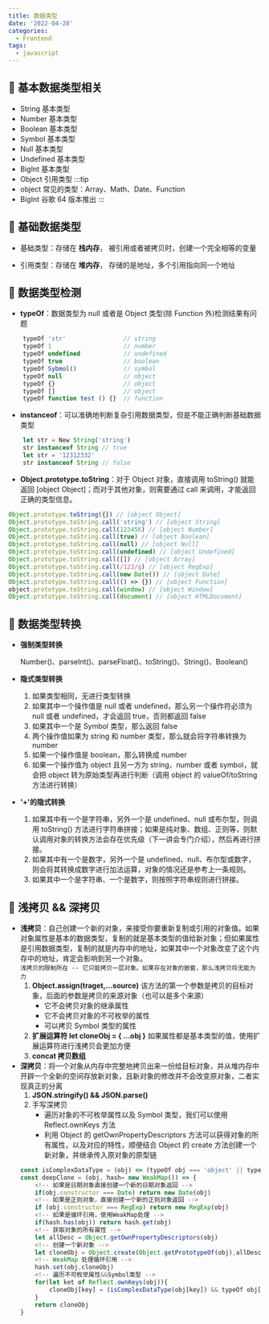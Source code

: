 ```yaml
---
title: 数据类型
date: '2022-04-28'
categories:
  - Frontend
tags:
  - javascript
---
```


## :dart: 基本数据类型相关

- String 基本类型
- Number 基本类型
- Boolean 基本类型
- Symbol 基本类型
- Null 基本类型
- Undefined 基本类型
- BigInt 基本类型
- Object 引用类型
:::tip
- object 常见的类型：Array、Math、Date、Function
- BigInt 谷歌 64 版本推出
:::

## :dart: 基础数据类型

- 基础类型：存储在 **栈内存**， 被引用或者被拷贝时，创建一个完全相等的变量

- 引用类型：存储在 **堆内存**， 存储的是地址，多个引用指向同一个地址

## :busstop: 数据类型检测

- **typeOf**：数据类型为 null 或者是 Object 类型(除 Function 外)检测结果有问题

```js
    typeOf 'str'                // string
    typeOf 1                    // number
    typeOf undefined            // undefined
    typeOf true                 // boolean
    typeOf Sybmol()             // symbol
    typeOf null                 // object
    typeOf {}                   // object
    typeOf []                   // object
    typeOf function test () {}  // function
```

- **instanceof**：可以准确地判断复杂引用数据类型，但是不能正确判断基础数据类型

```js
    let str = New String('string')
    str instanceof String // true
    let str = '12312332'
    str instanceof String // false
```

- **Object.prototype.toString**：对于 Object 对象，直接调用 toString() 就能返回 [object Object]；而对于其他对象，则需要通过 call 来调用，才能返回正确的类型信息。

```js
Object.prototype.toString({}) // [object Object]
Object.prototype.toString.call('string') // [object String]
Object.prototype.toString.call(123456) // [object Number]
Object.prototype.toString.call(true) // [object Boolean]
Object.prototype.toString.call(null) // [object Null]
Object.prototype.toString.call(undefined) // [object Undefined]
Object.prototype.toString.call([]) // [object Array]
Object.prototype.toString.call(/123/g) // [object RegExp]
Object.prototype.toString.call(new Date()) // [object Date]
Object.prototype.toString.call(() => {}) // [object Function]
object.prototype.toString.call(window) // [object Window]
Object.prototype.toString.call(document) // [object HTMLDocument]
```

## :busstop: 数据类型转换

- **强制类型转换**

  Number()、parseInt()、parseFloat()、toString()、String()、Boolean()

- **隐式类型转换**
  1. 如果类型相同，无进行类型转换
  2. 如果其中一个操作值是 null 或者 undefined，那么另一个操作符必须为 null 或者 undefined，才会返回 true，否则都返回 false
  3. 如果其中一个是 Symbol 类型，那么返回 false
  4. 两个操作值如果为 string 和 number 类型，那么就会将字符串转换为 number
  5. 如果一个操作值是 boolean，那么转换成 number
  6. 如果一个操作值为 object 且另一方为 string、number 或者 symbol，就会把 object 转为原始类型再进行判断（调用 object 的 valueOf/toString 方法进行转换）
- **'+'的隐式转换**
  1. 如果其中有一个是字符串，另外一个是 undefined、null 或布尔型，则调用 toString() 方法进行字符串拼接；如果是纯对象、数组、正则等，则默认调用对象的转换方法会存在优先级（下一讲会专门介绍），然后再进行拼接。
  2. 如果其中有一个是数字，另外一个是 undefined、null、布尔型或数字，则会将其转换成数字进行加法运算，对象的情况还是参考上一条规则。
  3. 如果其中一个是字符串、一个是数字，则按照字符串规则进行拼接。

## :busstop: 浅拷贝 && 深拷贝

- **浅拷贝**：自己创建一个新的对象，来接受你要重新复制或引用的对象值。如果对象属性是基本的数据类型，复制的就是基本类型的值给新对象；但如果属性是引用数据类型，复制的就是内存中的地址，如果其中一个对象改变了这个内存中的地址，肯定会影响到另一个对象。  
   `浅拷贝的限制所在 -- 它只能拷贝一层对象。如果存在对象的嵌套，那么浅拷贝将无能为力`
  1. **Object.assign(traget,...source)** 该方法的第一个参数是拷贝的目标对象，后面的参数是拷贝的来源对象（也可以是多个来源）
     - 它不会拷贝对象的继承属性
     - 它不会拷贝对象的不可枚举的属性
     - 可以拷贝 Symbol 类型的属性
  2. **扩展运算符 let cloneObj = { ...obj }** 如果属性都是基本类型的值，使用扩展运算符进行浅拷贝会更加方便
  3. **concat 拷贝数组**
- **深拷贝**：将一个对象从内存中完整地拷贝出来一份给目标对象，并从堆内存中开辟一个全新的空间存放新对象，且新对象的修改并不会改变原对象，二者实现真正的分离
  1. **JSON.stringify() && JSON.parse()**
  2. 手写深拷贝
     - 遍历对象的不可枚举属性以及 Symbol 类型，我们可以使用 Reflect.ownKeys 方法
     - 利用 Object 的 getOwnPropertyDescriptors 方法可以获得对象的所有属性，以及对应的特性，顺便结合 Object 的 create 方法创建一个新对象，并继承传入原对象的原型链
  ```js
  const isComplexDataType = (obj) => (typeOf obj === 'object' || typeOf obj === 'function') && (obj !== null)
  const deepClone = (obj, hash= new WeakMap()) => {
      <!-- 如果是日期对象直接创建一个新的日期对象返回 -->
      if(obj.constructor === Date) return new Date(obj)
      <!-- 如果是正则对象，直接创建一个新的正则对象返回 -->
      if (obj.constructor === RegExp) return new RegExp(obj)
      <!-- 如果是循环引用，使用WeakMap处理 -->
      if(hash.has(obj)) return hash.get(obj)
      <!-- 获取对象的所有属性 -->
      let allDesc = Object.getOwnPropertyDescriptors(obj)
      <!-- 创建一个新对象 -->
      let cloneObj = Object.create(Object.getPrototypeOf(obj),allDesc)
      <!-- WeakMap 处理循环引用 -->
      hash.set(obj,cloneObj)
      <!-- 遍历不可枚举属性&&Symbol类型 -->
      for(let ket of Reflect.ownKeys(obj)){
          cloneObj[key] = (isComplexDataType(obj[key]) && typeOf obj[key] !== 'function') ? deepClone(obj[key]) : obj[key]
      }
      return cloneObj
  }
  ```
